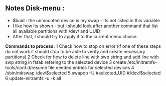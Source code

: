 **Notes Disk-menu :**
---
 - $buid : the unmounted device is my swap - Its not listed in this variable
 - I like how its shown - but I should look after another command that list all available partitions with /dev/ and UUID
 - After that, I should try to apply it to the current menu choice.

**Commands to process:**
 1 Check how to stop on error (if one of these steps do not work it should stop to be able to verify and create necessary partitions)
 2 Check for how to delete line with swp string and add line with swp string in fstab refering to the selected device
 3 create /etc/initramfs-tools/conf.d/resume file needed entries for selected devices
 4 /sbin/mkswap /dev/$selected
 5 swapon -U #selected_UID #/dev/$selected 
 6 update-initramfs -u -k all
 
 
